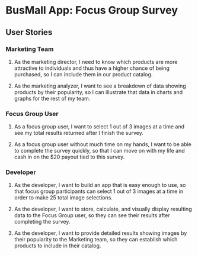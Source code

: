 # BusMall App: Focus Group Survey

## User Stories

### Marketing Team
1) As the marketing director, I need to know which products are more attractive to individuals and thus have a higher chance of being purchased, so I can include them in our product catalog.

2) As the marketing analyzer, I want to see a breakdown of data showing products by their popularity, so I can illustrate that data in charts and graphs for the rest of my team.

### Focus Group User
1) As a focus group user, I want to select 1 out of 3 images at a time and see my total results returned after I finish the survey.

2) As a focus group user without much time on my hands, I want to be able to complete the survey quickly, so that I can move on with my life and cash in on the $20 payout tied to this survey.

### Developer
1) As the developer, I want to build an app that is easy enough to use, so that focus group participants can select 1 out of 3 images at a time in order to make 25 total image selections.

2) As the developer, I want to store, calculate, and visually display resulting data to the Focus Group user, so they can see their results after completing the survey.

3) As the developer, I want to provide detailed results showing images by their popularity to the Marketing team, so they can establish which products to include in their catalog.
